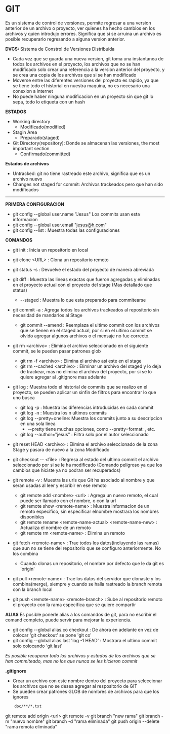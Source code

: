 # GIT

Es un sistema de control de versiones, permite regresar a una version anterior de un archivo o proyecto, ver quienes ha hecho cambios en los archivos y quien introdujo errores. Significa que si se arruina un archivo es posible recuperarlo regresando a alguna version anterior.

**DVCS:** Sistema de Constrol de Versiones Distribuida
- Cada vez que se guarda una nueva version, git toma una instantanea de todos los archivos en el proyecto, los archivos que no se han modificado solo crear una referencia a la version anterior del proyecto, y se crea una copia de los archivos que si se han modificado
- Moverse entre las diferentes versiones del proyecto es rapido, ya que se tiene todo el historial en nuestra maquina, no es necesario una conexion a internet
- No puede haber ninguna modificacion en un proyecto sin que git lo sepa, todo lo etiqueta con un hash

**ESTADOS**
- Working directory
	- Modificado(modified)
- Stagin Area
	- Preparado(staged)
- Git Directory(repository): Donde se almacenan las versiones, the most important section
	- Confirmado(committed)

**Estados de archivos**
- Untracked: git no tiene rastreado este archivo, significa que es un archivo nuevo
- Changes not staged for commit: Archivos trackeados pero que han sido modificados

--- 

**PRIMERA CONFIGURACION**
- git config --global user.name "Jesus"              Los commits usan esta informacion
- git config --global user.email "jesus@h.com"
- git config --list : Muestra todas las configuraciones

**COMANDOS**
- git init : Inicia un repositorio en local
- git clone \<URL> : Clona un repositorio remoto
- git status -s : Devuelve el estado del proyecto de manera abreviada
- git diff : Muestra las lineas exactas que fueron agregadas y eliminadas en el proyecto actual con el proyecto del stage (Mas detallado que status)
	- --staged : Muestra lo que esta preparado para commitearse
- git commit -a : Agrega todos los archivos trackeados al repositorio sin necesidad de mandarlos al Stage
	- git commit --amend : Reemplaza el ultimo commit con los archivos que se tienen en el staged actual, por si en el ultimo commit se olvido agregar algunos archivos o el mensaje no fue correcto.
	
- git rm \<archivo> : Elimina el archivo seleccionado en el siguiente commit, se le pueden pasar patrones glob
	- git rm -f \<archivo> : Elimina el archivo asi este en el stage
	- git rm --cached \<archivo> : Eliminar un archivo del staged y lo deja de trackear, mas no elimina el archivo del proyecto, por si se lo quiere agregar al .gitignore mas adelante
- git log : Muestra todo el historial de commits que se realizo en el proyecto, se pueden aplicar un sinfin de filtros para encontrar lo que uno busca
	- git log -p : Muestra las diferencias introducidas en cada commit
	- git log -n : Muestra los n ultimos commits
	- git log --pretty=oneline: Muestra los commits junto a su descripcion en una sola linea
		- --pretty tiene muchas opciones, como --pretty=format: , etc.
	- git log --author="jesus" : Filtra solo por el autor seleccionado
	
- git reset HEAD \<archivo> : Elimina el archivo seleccionado de la zona Stage y pasara de nuevo a la zona Modificado
- git checkout -- \<file> : Regresa al estado del ultimo commit el archivo seleccionado por si se le ha modificado (Comando peligroso ya que los cambios que hiciste ya no podran ser recuperados)


- git remote -v : Muestra las urls que Git ha asociado al nombre y que seran usadas al leer y escribir en ese remoto
	- git remote add \<nombre> \<url> :  Agrega un nuevo remoto, el cual puede ser llamado con el nombre, o con la url
	- git remote show \<remote-name> : Muestra informacion de un remoto especifico, sin especificar elnombre mostrara los nombres disponibles
	- git remote rename \<remote-name-actual> \<remote-name-new> : Actualiza el nombre de un remoto
	- git remote rm \<remote-name> : Elimina un remoto
- git fetch \<remote-name> : Trae todos los datos(incluyendo las ramas) que aun no se tiene del repositorio que se configuro anteriormente. No los combina
	- Cuando clonas un repositorio, el nombre por defecto que le da git es 'origin'
	
- git pull \<remote-name> : Trae los datos del servidor que clonaste y los combina(merge), siempre y cuando se halla rastreado la branch remota con la branch local
- git push \<remote-name> \<remote-branch> : Sube al repositorio remoto el proyecto con la rama especifica que se quiere compartir

**ALIAS**
Es posible ponerle alias a los comandos de git, para no escribir el comand completo, puede servir para mejorar la experiencia.
- git config --global alias.co checkout : De ahora en adelante en vez de colocar 'git checkout' se pone 'git co'
- git config --global alias.last 'log -1 HEAD' : Mostrara el ultimo commit solo colocando 'git last'

*Es posible recuperar todo los archivos y estados de los archivos que se han commiteado, mas no los que nunca se les hicieron commit*



**.gitignore**
- Crear un archivo con este nombre dentro del proyecto para seleccionar los archivos que no se desea agregar al respositorio de GIT
- Se pueden crear patrones GLOB de nombres de archivos para que los ignores
```txt
	doc/**/*.txt
```


git remote add origin \<url>
git remote -v
git branch "new rama"
git branch -m "nuevo nombre"
git branch -d "rama eliminada"
git push origin --delete "rama remota eliminada"
